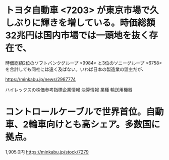 # トヨタ自動車 <7203> が東京市場で久しぶりに輝きを増している。時価総額32兆円は国内市場では一頭地を抜く存在で、
時価総額2位のソフトバンクグループ <9984> と3位のソニーグループ <6758> を合計しても同社には遠く及ばない。いわば日本の製造業の盟主だが、

https://minkabu.jp/news/2987774



ハイレックスの株価参考指標企業情報 決算情報
業種 輸送用機器
# コントロールケーブルで世界首位。自動車、2輪車向けとも高シェア。多数国に拠点。

1,905.0円
https://minkabu.jp/stock/7279
